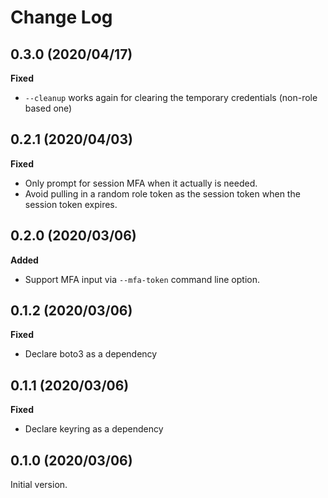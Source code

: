 # Change Log

## 0.3.0 (2020/04/17)

__Fixed__

* `--cleanup` works again for clearing the temporary credentials (non-role
  based one)

## 0.2.1 (2020/04/03)

__Fixed__

* Only prompt for session MFA when it actually is needed.
* Avoid pulling in a random role token as the session token when the session
  token expires.

## 0.2.0 (2020/03/06)

__Added__

* Support MFA input via `--mfa-token` command line option.

## 0.1.2 (2020/03/06)

__Fixed__

* Declare boto3 as a dependency

## 0.1.1 (2020/03/06)

__Fixed__

* Declare keyring as a dependency

## 0.1.0 (2020/03/06)

Initial version.
